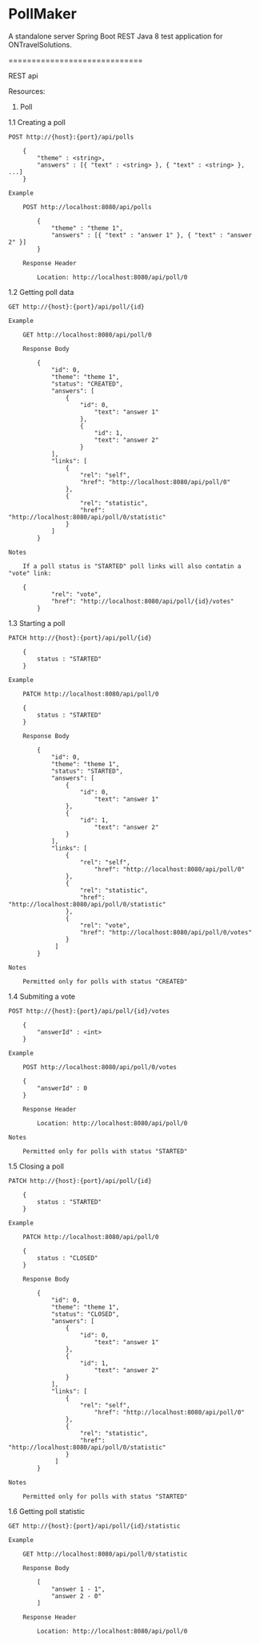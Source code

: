 # PollMaker

A standalone server Spring Boot REST Java 8 test application for ONTravelSolutions.

=============================

REST api

Resources:

1. Poll

1.1 Creating a poll

	POST http://{host}:{port}/api/polls
			
		{
			"theme" : <string>,
			"answers" : [{ "text" : <string> }, { "text" : <string> }, ...]
		}
	
	Example
	
		POST http://localhost:8080/api/polls

			{
				"theme" : "theme 1",
				"answers" : [{ "text" : "answer 1" }, { "text" : "answer 2" }]
			}
	
		Response Header
	
			Location: http://localhost:8080/api/poll/0

1.2 Getting	poll data	

	GET http://{host}:{port}/api/poll/{id}
		
	Example
	
		GET http://localhost:8080/api/poll/0
		
		Response Body
		
			{
				"id": 0,
				"theme": "theme 1",
				"status": "CREATED",
				"answers": [
					{
						"id": 0,
			      			"text": "answer 1"
			    		},
			    		{
			      			"id": 1,
			      			"text": "answer 2"
			    		}
			  	],
			  	"links": [
			    	{
			      		"rel": "self",
			      		"href": "http://localhost:8080/api/poll/0"
			    	},
			    	{
			      		"rel": "statistic",
			      		"href": "http://localhost:8080/api/poll/0/statistic"
			    	}
			  	]
			}
			
	Notes
	
		If a poll status is "STARTED" poll links will also contatin a "vote" link:
		
		{
	      		"rel": "vote",
	      		"href": "http://localhost:8080/api/poll/{id}/votes"
	    	}

1.3 Starting a poll

	PATCH http://{host}:{port}/api/poll/{id}

		{
			status : "STARTED"
		}
		
	Example
	
		PATCH http://localhost:8080/api/poll/0

		{
			status : "STARTED"
		}
		
		Response Body
	
			{
				"id": 0,
				"theme": "theme 1",
				"status": "STARTED",
				"answers": [
					{
						"id": 0,
				      		"text": "answer 1"
				 	},
				 	{
				   		"id": 1,
				      		"text": "answer 2"
				 	}
				],
				"links": [
					{
				   		"rel": "self",
				      		"href": "http://localhost:8080/api/poll/0"
				   	},
				   	{
				   		"rel": "statistic",
				   		"href": "http://localhost:8080/api/poll/0/statistic"
				   	},
				   	{
				   		"rel": "vote",
				   		"href": "http://localhost:8080/api/poll/0/votes"
				   	}
				 ]
			}
		
	Notes
	
		Permitted only for polls with status "CREATED"
	
1.4 Submiting a vote

	POST http://{host}:{port}/api/poll/{id}/votes
	
		{
			"answerId" : <int>
		}
		
	Example
	
		POST http://localhost:8080/api/poll/0/votes
	
		{
			"answerId" : 0
		}
		
		Response Header
	
			Location: http://localhost:8080/api/poll/0
			
	Notes
	
		Permitted only for polls with status "STARTED"

1.5 Closing a poll

	PATCH http://{host}:{port}/api/poll/{id}

		{
			status : "STARTED"
		}
		
	Example
	
		PATCH http://localhost:8080/api/poll/0

		{
			status : "CLOSED"
		}
		
		Response Body
	
			{
				"id": 0,
				"theme": "theme 1",
				"status": "CLOSED",
				"answers": [
					{
						"id": 0,
				      		"text": "answer 1"
				   	},
				   	{
				   		"id": 1,
				      		"text": "answer 2"
				   	}
				],
				"links": [
					{
				   		"rel": "self",
				      		"href": "http://localhost:8080/api/poll/0"
				   	},
				   	{
				   		"rel": "statistic",
				   		"href": "http://localhost:8080/api/poll/0/statistic"
				   	}
				 ]
			}
		
	Notes
	
		Permitted only for polls with status "STARTED"
		
1.6 Getting poll statistic

	GET http://{host}:{port}/api/poll/{id}/statistic
	
	Example
	
		GET http://localhost:8080/api/poll/0/statistic
		
		Response Body
		
			[
				"answer 1 - 1",
				"answer 2 - 0"
			]
			
		Response Header
	
			Location: http://localhost:8080/api/poll/0
